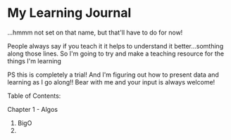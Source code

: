 # My Learning Journal

...hmmm not set on that name, but that'll have to do for now!

People always say if you teach it it helps to understand it better...somthing along those lines. So I'm going to try and make a teaching resource for the things I'm learning

PS this is completely a trial! And I'm figuring out how to present data and learning as I go along!! Bear with me and your input is always welcome!

Table of Contents:

Chapter 1 - Algos
1. BigO
2. 
